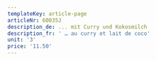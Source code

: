 ```yaml
---
templateKey: article-page
articleNr: 60035J
description_de: ... mit Curry und Kokosmilch
description_fr: ' … au curry et lait de coco'
unit: '3'
price: '11.50'
---
```


